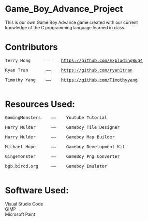 # Game_Boy_Advance_Project
This is our own Game Boy Advance game created with our current knowledge of the C programming language learned in class.

# Contributors
<pre>
Terry Hong      ——    <a href="https://github.com/ExplodingBug4">https://github.com/ExplodingBug4</a> <br />
Ryan Tran       ——    <a href="https://github.com/ryan1tran">https://github.com/ryan1tran</a>         <br />
Timothy Yang    ——    <a href="https://github.com/T1mothyyang">https://github.com/T1mothyyang</a>     <br />
</pre> 


# Resources Used:
<pre>
GamingMonsters    ——    Youtube Tutorial         <br />
Harry Mulder  	  ——    Gameboy Tile Designer    <br />
Harry Mulder  	  ——    Gameboy Map Builder      <br />
Michael Hope  	  ——    Gameboy Development Kit  <br />
Gingemonster      ——    GameBoy Png Converter    <br />
bgb.bircd.org 	  ——    Gameboy Emulator         <br />
</pre>


# Software Used:
Visual Studio Code   <br />
GIMP                 <br />
Microsoft Paint      <br />
